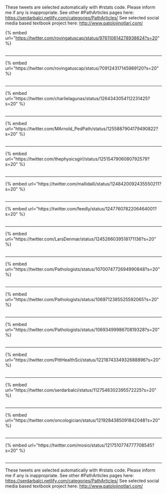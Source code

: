 

These tweets are selected automatically with #rstats code. Please inform me if any is inappropriate.
See other #PathArticles pages here: https://serdarbalci.netlify.com/categories/PathArticles/ 
See selected social media based textbook project here: http://www.patolojinotlari.com/

{% embed url="https://twitter.com/rovingatuscap/status/976110614278938624?s=20" %}<br>
<br>
<hr>
{% embed url="https://twitter.com/rovingatuscap/status/709124317145989120?s=20" %}<br>
<br>
<hr>
{% embed url="https://twitter.com/charlielagunas/status/1264343054112231425?s=20" %}<br>
<br>
<hr>
{% embed url="https://twitter.com/MArnold_PedPath/status/1255887904179490822?s=20" %}<br>
<br>
<hr>
{% embed url="https://twitter.com/thephysicsgirl/status/1251547906080792579?s=20" %}<br>
<br>
<hr>
{% embed url="https://twitter.com/mallidalli/status/1248420092435550211?s=20" %}<br>
<br>
<hr>
{% embed url="https://twitter.com/feedly/status/1247760782206464001?s=20" %}<br>
<br>
<hr>
{% embed url="https://twitter.com/LarsDenmar/status/1245266039518171136?s=20" %}<br>
<br>
<hr>
{% embed url="https://twitter.com/Pathologists/status/1070074772694990848?s=20" %}<br>
<br>
<hr>
{% embed url="https://twitter.com/Pathologists/status/1069712385525592065?s=20" %}<br>
<br>
<hr>
{% embed url="https://twitter.com/Pathologists/status/1069349998670819328?s=20" %}<br>
<br>
<hr>
{% embed url="https://twitter.com/PittHealthSci/status/1221874334932688896?s=20" %}<br>
<br>
<hr>
{% embed url="https://twitter.com/serdarbalci/status/1127546302395572225?s=20" %}<br>
<br>
<hr>
{% embed url="https://twitter.com/oncologician/status/1219284385091842048?s=20" %}<br>
<br>
<hr>
{% embed url="https://twitter.com/mosio/status/1217510774777708545?s=20" %}<br>
<br>
<hr>


These tweets are selected automatically with #rstats code. Please inform me if any is inappropriate.
See other #PathArticles pages here: https://serdarbalci.netlify.com/categories/PathArticles/ 
See selected social media based textbook project here: http://www.patolojinotlari.com/
